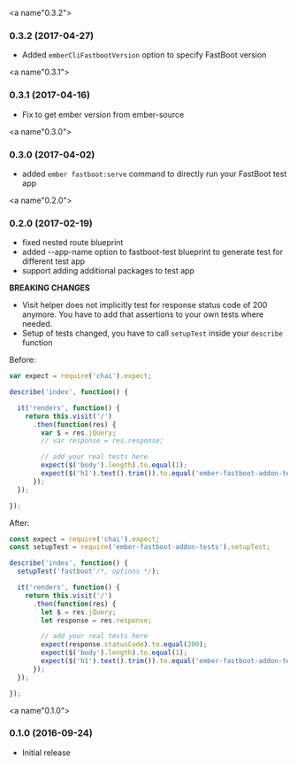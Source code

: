 <a name"0.3.2"></a>
### 0.3.2 (2017-04-27)

* Added `emberCliFastbootVersion` option to specify FastBoot version

<a name"0.3.1"></a>
### 0.3.1 (2017-04-16)

* Fix to get ember version from ember-source

<a name"0.3.0"></a>
### 0.3.0 (2017-04-02)

* added `ember fastboot:serve` command to directly run your FastBoot test app


<a name"0.2.0"></a>
### 0.2.0 (2017-02-19)

* fixed nested route blueprint
* added --app-name option to fastboot-test blueprint to generate test for different test app
* support adding additional packages to test app

**BREAKING CHANGES**

* Visit helper does not implicitly test for response status code of 200 anymore.
    You have to add that assertions to your own tests where needed.
* Setup of tests changed, you have to call `setupTest` inside your `describe` function

Before:

```js
var expect = require('chai').expect;

describe('index', function() {

  it('renders', function() {
    return this.visit('/')
      .then(function(res) {
        var $ = res.jQuery;
        // var response = res.response;

        // add your real tests here
        expect($('body').length).to.equal(1);
        expect($('h1').text().trim()).to.equal('ember-fastboot-addon-tests');
      });
  });

});
```

After:

```js
const expect = require('chai').expect;
const setupTest = require('ember-fastboot-addon-tests').setupTest;

describe('index', function() {
  setupTest('fastboot'/*, options */);

  it('renders', function() {
    return this.visit('/')
      .then(function(res) {
        let $ = res.jQuery;
        let response = res.response;

        // add your real tests here
        expect(response.statusCode).to.equal(200);
        expect($('body').length).to.equal(1);
        expect($('h1').text().trim()).to.equal('ember-fastboot-addon-tests');
      });
  });

});
```


<a name"0.1.0"></a>
### 0.1.0 (2016-09-24)

* Initial release